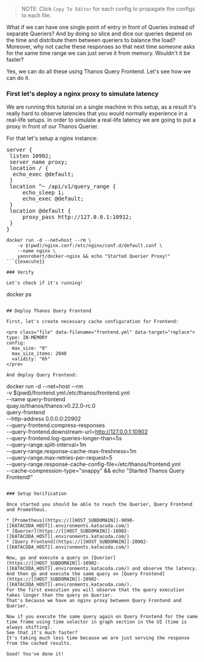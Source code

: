 

> NOTE: Click `Copy To Editor` for each config to propagate the configs to each file.

What if we can have one single point of entry in front of Queries instead of separate Queriers? And by doing so slice and dice our queries depend on the time and distribute them between queriers to balance the load? Moreover, why not cache these responses so that next time someone asks for the same time range we can just serve it from memory. Wouldn't it be faster?

Yes, we can do all these using Thanos Query Frontend. Let's see how we can do it.

### First let's deploy a nginx proxy to simulate latency

We are running this tutorial on a single machine in this setup, as a result it's really hard to observe latencies that you would normally experience in a real-life setups. In order to simulate a real-life latency we are going to put a proxy in front of our Thanos Querier.

For that let's setup a nginx instance:

<pre class="file" data-filename="nginx.conf" data-target="replace">
server {
 listen 10902;
 server_name proxy;
 location / {
  echo_exec @default;
 }
 location ^~ /api/v1/query_range {
     echo_sleep 1;
     echo_exec @default;
 }
 location @default {
     proxy_pass http://127.0.0.1:10912;
 }
}
</pre>

```
docker run -d --net=host --rm \
    -v $(pwd)/nginx.conf:/etc/nginx/conf.d/default.conf \
    --name nginx \
    yannrobert/docker-nginx && echo "Started Querier Proxy!"
```{{execute}}

### Verify

Let's check if it's running!

```
docker ps
```{{execute}}

## Deploy Thanos Query Frontend

First, let's create necessary cache configuration for Frontend:

<pre class="file" data-filename="frontend.yml" data-target="replace">
type: IN-MEMORY
config:
  max_size: "0"
  max_size_items: 2048
  validity: "6h"
</pre>

And deploy Query Frontend:

```
docker run -d --net=host --rm \
    -v $(pwd)/frontend.yml:/etc/thanos/frontend.yml \
    --name query-frontend \
    quay.io/thanos/thanos:v0.22.0-rc.0 \
    query-frontend \
    --http-address 0.0.0.0:20902 \
    --query-frontend.compress-responses \
    --query-frontend.downstream-url=http://127.0.0.1:10902 \
    --query-frontend.log-queries-longer-than=5s \
    --query-range.split-interval=1m \
    --query-range.response-cache-max-freshness=1m \
    --query-range.max-retries-per-request=5 \
    --query-range.response-cache-config-file=/etc/thanos/frontend.yml \
    --cache-compression-type="snappy" && echo "Started Thanos Query Frontend!"
```{{execute}}

### Setup Verification

Once started you should be able to reach the Querier, Query Frontend and Prometheus.

* [Prometheus](https://[[HOST_SUBDOMAIN]]-9090-[[KATACODA_HOST]].environments.katacoda.com/)
* [Querier](https://[[HOST_SUBDOMAIN]]-10902-[[KATACODA_HOST]].environments.katacoda.com/)
* [Query Frontend](https://[[HOST_SUBDOMAIN]]-20902-[[KATACODA_HOST]].environments.katacoda.com/)

Now, go and execute a query on [Querier](https://[[HOST_SUBDOMAIN]]-10902-[[KATACODA_HOST]].environments.katacoda.com/) and observe the latency.
And then go and execute the same query on [Query Frontend](https://[[HOST_SUBDOMAIN]]-20902-[[KATACODA_HOST]].environments.katacoda.com/).
For the first execution you will observe that the query execution takes longer than the query on Querier.
That's because we have an nginx proxy between Query Frontend and Querier.

Now if you execute the same query again on Query Frontend for the same time frame using time selector in graph section in the UI (time is always shifting).
See that it's much faster?
It's taking much less time because we are just serving the response from the cached results.

Good! You've done it!
